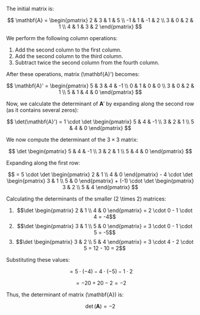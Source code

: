 The initial matrix is:

$$
\mathbf{A} = \begin{pmatrix}
2 & 3 & 1 & 5 \\
-1 & 1 & -1 & 2 \\
3 & 0 & 2 & 1 \\
4 & 1 & 3 & 2
\end{pmatrix}
$$

We perform the following column operations:

1. Add the second column to the first column.
2. Add the second column to the third column.
3. Subtract twice the second column from the fourth column.

After these operations, matrix \(\mathbf{A}'\) becomes:

$$
\mathbf{A}' = \begin{pmatrix}
5 & 3 & 4 & -1 \\
0 & 1 & 0 & 0 \\
3 & 0 & 2 & 1 \\
5 & 1 & 4 & 0
\end{pmatrix}
$$

Now, we calculate the determinant of $\mathbf{A}'$ by expanding along the second row (as it contains several zeros):

$$
\det(\mathbf{A}') = 1 \cdot \det \begin{pmatrix} 5 & 4 & -1 \\ 3 & 2 & 1 \\ 5 & 4 & 0 \end{pmatrix}
$$

We now compute the determinant of the $3 \times 3$ matrix:

$$
\det \begin{pmatrix} 5 & 4 & -1 \\ 3 & 2 & 1 \\ 5 & 4 & 0 \end{pmatrix}
$$

Expanding along the first row:

$$
= 5 \cdot \det \begin{pmatrix} 2 & 1 \\ 4 & 0 \end{pmatrix} - 4 \cdot \det \begin{pmatrix} 3 & 1 \\ 5 & 0 \end{pmatrix} + (-1) \cdot \det \begin{pmatrix} 3 & 2 \\ 5 & 4 \end{pmatrix}
$$

Calculating the determinants of the smaller \(2 \times 2\) matrices:

1. $$\det \begin{pmatrix} 2 & 1 \\ 4 & 0 \end{pmatrix} = 2 \cdot 0 - 1 \cdot 4 = -4$$
2. $$\det \begin{pmatrix} 3 & 1 \\ 5 & 0 \end{pmatrix} = 3 \cdot 0 - 1 \cdot 5 = -5$$
3. $$\det \begin{pmatrix} 3 & 2 \\ 5 & 4 \end{pmatrix} = 3 \cdot 4 - 2 \cdot 5 = 12 - 10 = 2$$

Substituting these values:

$$
= 5 \cdot (-4) - 4 \cdot (-5) - 1 \cdot 2
$$

$$
= -20 + 20 - 2 = -2
$$

Thus, the determinant of matrix \(\mathbf{A}\) is:

$$
\det(\mathbf{A}) = -2
$$
